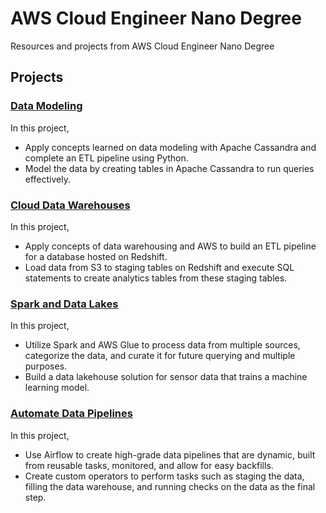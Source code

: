 # AWS Cloud Engineer Nano Degree
Resources and projects from AWS Cloud Engineer Nano Degree

## Projects

### [Data Modeling](https://github.com/GeneralSyntaxAnomaly/AWS-Cloud-Engineer-Nano-Degree/tree/main/1_Data_Modeling/project)

In this project,

- Apply concepts learned on data modeling with Apache Cassandra and complete an ETL pipeline using Python.
- Model the data by creating tables in Apache Cassandra to run queries effectively.

### [Cloud Data Warehouses](https://github.com/GeneralSyntaxAnomaly/AWS-Cloud-Engineer-Nano-Degree/tree/main/2_Cloud_Data_Warehouses/project)

In this project,

- Apply concepts of data warehousing and AWS to build an ETL pipeline for a database hosted on Redshift.
- Load data from S3 to staging tables on Redshift and execute SQL statements to create analytics tables from these staging tables.

### [Spark and Data Lakes](https://github.com/GeneralSyntaxAnomaly/AWS-Cloud-Engineer-Nano-Degree/tree/main/3_Spark_and_Data_Lakes/project)

In this project,

- Utilize Spark and AWS Glue to process data from multiple sources, categorize the data, and curate it for future querying and multiple purposes.
- Build a data lakehouse solution for sensor data that trains a machine learning model.

### [Automate Data Pipelines](https://github.com/GeneralSyntaxAnomaly/AWS-Cloud-Engineer-Nano-Degree/tree/main/4_Automate_Data_Pipelines/project)

In this project,

- Use Airflow to create high-grade data pipelines that are dynamic, built from reusable tasks, monitored, and allow for easy backfills.
- Create custom operators to perform tasks such as staging the data, filling the data warehouse, and running checks on the data as the final step.
